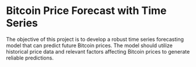 # Bitcoin Price Forecast with Time Series
The objective of this project is to develop a robust time series forecasting model that can predict future Bitcoin prices. The model should utilize historical price data and relevant factors affecting Bitcoin prices to generate reliable predictions.
